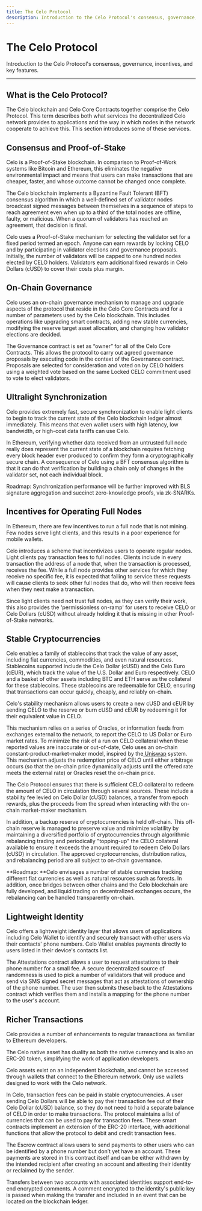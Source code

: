 ```yaml
---
title: The Celo Protocol
description: Introduction to the Celo Protocol's consensus, governance, incentives, and key features.
---
```

# The Celo Protocol

Introduction to the Celo Protocol's consensus, governance, incentives, and key features.

___

## What is the Celo Protocol?

The Celo blockchain and Celo Core Contracts together comprise the Celo Protocol. This term describes both what services the decentralized Celo network provides to applications and the way in which nodes in the network cooperate to achieve this. This section introduces some of these services.

## Consensus and Proof-of-Stake

Celo is a Proof-of-Stake blockchain. In comparison to Proof-of-Work systems like Bitcoin and Ethereum, this eliminates the negative environmental impact and means that users can make transactions that are cheaper, faster, and whose outcome cannot be changed once complete.

The Celo blockchain implements a Byzantine Fault Tolerant (BFT) consensus algorithm in which a well-defined set of validator nodes broadcast signed messages between themselves in a sequence of steps to reach agreement even when up to a third of the total nodes are offline, faulty, or malicious. When a quorum of validators has reached an agreement, that decision is final.

Celo uses a Proof-of-Stake mechanism for selecting the validator set for a fixed period termed an epoch. Anyone can earn rewards by locking CELO and by participating in validator elections and governance proposals. Initially, the number of validators will be capped to one hundred nodes elected by CELO holders. Validators earn additional fixed rewards in Celo Dollars (cUSD) to cover their costs plus margin.

## On-Chain Governance

Celo uses an on-chain governance mechanism to manage and upgrade aspects of the protocol that reside in the Celo Core Contracts and for a number of parameters used by the Celo blockchain. This includes operations like upgrading smart contracts, adding new stable currencies, modifying the reserve target asset allocation, and changing how validator elections are decided.

The Governance contract is set as “owner” for all of the Celo Core Contracts. This allows the protocol to carry out agreed governance proposals by executing code in the context of the Governance contract. Proposals are selected for consideration and voted on by CELO holders using a weighted vote based on the same Locked CELO commitment used to vote to elect validators.

## Ultralight Synchronization

Celo provides extremely fast, secure synchronization to enable light clients to begin to track the current state of the Celo blockchain ledger almost immediately. This means that even wallet users with high latency, low bandwidth, or high-cost data tariffs can use Celo.

In Ethereum, verifying whether data received from an untrusted full node really does represent the current state of a blockchain requires fetching every block header ever produced to confirm they form a cryptographically secure chain. A consequence of Celo using a BFT consensus algorithm is that it can do that verification by building a chain only of changes in the validator set, not each individual block.

Roadmap: Synchronization performance will be further improved with BLS signature aggregation and succinct zero-knowledge proofs, via zk-SNARKs.

## Incentives for Operating Full Nodes

In Ethereum, there are few incentives to run a full node that is not mining. Few nodes serve light clients, and this results in a poor experience for mobile wallets.

Celo introduces a scheme that incentivizes users to operate regular nodes. Light clients pay transaction fees to full nodes. Clients include in every transaction the address of a node that, when the transaction is processed, receives the fee. While a full node provides other services for which they receive no specific fee, it is expected that failing to service these requests will cause clients to seek other full nodes that do, who will then receive fees when they next make a transaction.

Since light clients need not trust full nodes, as they can verify their work, this also provides the 'permissionless on-ramp' for users to receive CELO or Celo Dollars (cUSD) without already holding it that is missing in other Proof-of-Stake networks.

## Stable Cryptocurrencies

Celo enables a family of stablecoins that track the value of any asset, including fiat currencies, commodities, and even natural resources. Stablecoins supported include the Celo Dollar (cUSD) and the Celo Euro (cEUR), which track the value of the U.S. Dollar and Euro respectively. CELO and a basket of other assets including BTC and ETH serve as the collateral for these stablecoins. These stablecoins are redeemable for CELO, ensuring that transactions can occur quickly, cheaply, and reliably on-chain.

Celo's stability mechanism allows users to create a new cUSD and cEUR by sending CELO to the reserve or burn cUSD and cEUR by redeeming it for their equivalent value in CELO.

This mechanism relies on a series of Oracles, or information feeds from exchanges external to the network, to report the CELO to US Dollar or Euro market rates. To minimize the risk of a run on CELO collateral when these reported values are inaccurate or out-of-date, Celo uses an on-chain constant-product-market-maker model, inspired by the[ Uniswap](https://uniswap.io/) system. This mechanism adjusts the redemption price of CELO until either arbitrage occurs (so that the on-chain price dynamically adjusts until the offered rate meets the external rate) or Oracles reset the on-chain price.

The Celo Protocol ensures that there is sufficient CELO collateral to redeem the amount of CELO in circulation through several sources. These include a stability fee levied on Celo Dollar (cUSD) balances, a transfer from epoch rewards, plus the proceeds from the spread when interacting with the on-chain market-maker mechanism.

In addition, a backup reserve of cryptocurrencies is held off-chain. This off-chain reserve is managed to preserve value and minimize volatility by maintaining a diversified portfolio of cryptocurrencies through algorithmic rebalancing trading and periodically "topping-up" the CELO collateral available to ensure it exceeds the amount required to redeem Celo Dollars (cUSD) in circulation. The approved cryptocurrencies, distribution ratios, and rebalancing period are all subject to on-chain governance.

**Roadmap: **Celo envisages a number of stable currencies tracking different fiat currencies as well as natural resources such as forests. In addition, once bridges between other chains and the Celo blockchain are fully developed, and liquid trading on decentralized exchanges occurs, the rebalancing can be handled transparently on-chain.


## Lightweight Identity

Celo offers a lightweight identity layer that allows users of applications including Celo Wallet to identify and securely transact with other users via their contacts' phone numbers. Celo Wallet enables payments directly to users listed in their device's contacts list.

The Attestations contract allows a user to request attestations to their phone number for a small fee. A secure decentralized source of randomness is used to pick a number of validators that will produce and send via SMS signed secret messages that act as attestations of ownership of the phone number. The user then submits these back to the Attestations contract which verifies them and installs a mapping for the phone number to the user's account.


## Richer Transactions

Celo provides a number of enhancements to regular transactions as familiar to Ethereum developers.

The Celo native asset has duality as both the native currency and is also an ERC-20 token, simplifying the work of application developers.

Celo assets exist on an independent blockchain, and cannot be accessed through wallets that connect to the Ethereum network. Only use wallets designed to work with the Celo network.

In Celo, transaction fees can be paid in stable cryptocurrencies. A user sending Celo Dollars will be able to pay their transaction fee out of their Celo Dollar (cUSD) balance, so they do not need to hold a separate balance of CELO in order to make transactions. The protocol maintains a list of currencies that can be used to pay for transaction fees. These smart contracts implement an extension of the ERC-20 interface, with additional functions that allow the protocol to debit and credit transaction fees.

The Escrow contract allows users to send payments to other users who can be identified by a phone number but don’t yet have an account. These payments are stored in this contract itself and can be either withdrawn by the intended recipient after creating an account and attesting their identity or reclaimed by the sender.

Transfers between two accounts with associated identities support end-to-end encrypted comments. A comment encrypted to the identity's public key is passed when making the transfer and included in an event that can be located on the blockchain ledger.
